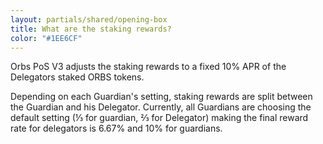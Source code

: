 ```yaml
---
layout: partials/shared/opening-box
title: What are the staking rewards?
color: "#1EE6CF"
---
```


Orbs PoS V3 adjusts the staking rewards to a fixed 10% APR of the Delegators staked ORBS tokens.

Depending on each Guardian's setting, staking rewards are split between the Guardian and his Delegator. Currently, all Guardians are choosing the default setting (⅓ for guardian, ⅔ for Delegator) making the final reward rate for delegators is 6.67% and 10% for guardians.
